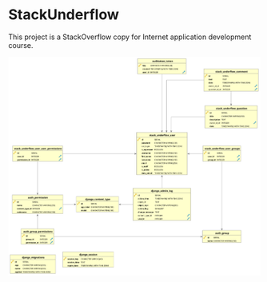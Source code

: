 # StackUnderflow

This project is a StackOverflow copy for Internet application development course.

!["ERD"](erd.svg)
